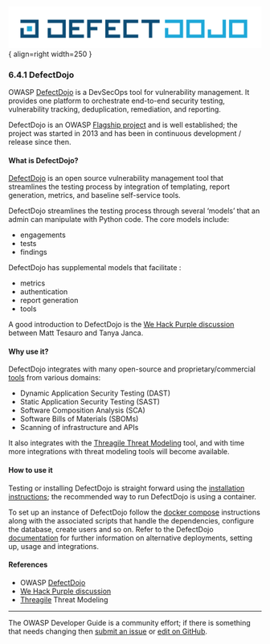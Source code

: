 ![DefectDojo logo](../../assets/images/logos/defectdojo.png "OWASP DefectDojo"){ align=right width=250 }

### 6.4.1 DefectDojo

OWASP [DefectDojo][defectdojo] is a DevSecOps tool for vulnerability management.
It provides one platform to orchestrate end-to-end security testing, vulnerability tracking,
deduplication, remediation, and reporting.

DefectDojo is an OWASP [Flagship project][defectdojo-project] and is well established;
the project was started in 2013 and has been in continuous development / release since then.

#### What is DefectDojo?

[DefectDojo][defectdojo] is an open source vulnerability management tool that streamlines the testing process
by integration of templating, report generation, metrics, and baseline self-service tools.

DefectDojo streamlines the testing process through several ‘models’ that an admin can manipulate with Python code.
The core models include:

* engagements
* tests
* findings

DefectDojo has supplemental models that facilitate :

* metrics
* authentication
* report generation
* tools

A good introduction to DefectDojo is the [We Hack Purple discussion][purple] between Matt Tesauro and Tanya Janca.

#### Why use it?

DefectDojo integrates with many open-source and proprietary/commercial [tools][defectdojo-tools] from various domains:

* Dynamic Application Security Testing (DAST)
* Static Application Security Testing (SAST)
* Software Composition Analysis (SCA)
* Software Bills of Materials (SBOMs)
* Scanning of infrastructure and APIs

It also integrates with the [Threagile Threat Modeling][threagile] tool,
and with time more integrations with threat modeling tools will become available.

#### How to use it

Testing or installing DefectDojo is straight forward using the [installation instructions][defectdojo-install];
the recommended way to run DefectDojo is using a container.

To set up an instance of DefectDojo follow the [docker compose][defectdojo-docker] instructions along with
the associated scripts that handle the dependencies, configure the database, create users and so on.
Refer to the DefectDojo [documentation][defectdojo-docs] for further information on alternative deployments,
setting up, usage and integrations.

#### References

* OWASP [DefectDojo][defectdojo]
* [We Hack Purple discussion][purple]
* [Threagile][threagile] Threat Modeling

----

The OWASP Developer Guide is a community effort; if there is something that needs changing
then [submit an issue][issue080401] or [edit on GitHub][edit080401].

[defectdojo]: https://www.defectdojo.com/
[defectdojo-docs]: https://documentation.defectdojo.com/
[defectdojo-docker]: https://github.com/DefectDojo/django-DefectDojo/blob/dev/readme-docs/DOCKER.md
[defectdojo-install]: https://docs.defectdojo.com/en/about_defectdojo/new_user_checklist/
[defectdojo-project]: https://owasp.org/www-project-defectdojo/
[defectdojo-tools]: https://www.defectdojo.com/integrations
[edit080401]: https://github.com/OWASP/DevGuide/blob/main/docs/06-verification/04-vulnerability-management/01-defectdojo.md
[issue080401]: https://github.com/OWASP/DevGuide/issues/new?labels=content&template=request.md&title=Update:%2006-verification/04-vulnerability-management/01-defectdojo
[purple]: https://www.youtube.com/watch?v=FMUrL3Jzmzg
[threagile]: https://threagile.io
